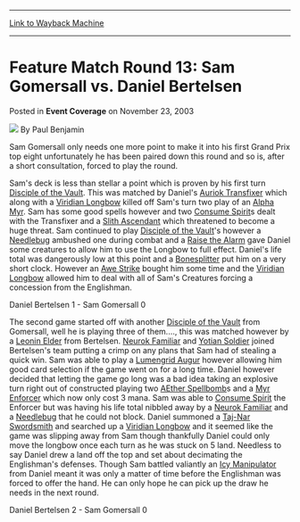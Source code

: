 
---
[Link to Wayback Machine](https://web.archive.org/web/20171031020127/https://magic.wizards.com/en/articles/archive/event-coverage/feature-match-round-13-sam-gomersall-vs-daniel-bertelsen-2003-11-23)

[_metadata_:author]:- "Paul Benjamin"
[_metadata_:description]:- "Sam Gomersall only needs one more point to make it into his first Grand Prix top eight unfortunately he has been paired down this round and so is, after a short consultation, forced to play the round."
[_metadata_:generator]:- "Drupal 7 (http://drupal.org)"
[_metadata_:node]:- "775256"
[_metadata_:publish_date]:- "2003-11-23"
[_metadata_:source]:- "div-main-content"
[_metadata_:title]:- "Feature Match Round 13: Sam Gomersall vs. Daniel Bertelsen"
[_metadata_:wayback_capture_timestamp]:- "2017-10-31 02:01:27"
[_metadata_:wayback_raw_url]:- "https://web.archive.org/web/20171031020127id_/https://magic.wizards.com/en/articles/archive/event-coverage/feature-match-round-13-sam-gomersall-vs-daniel-bertelsen-2003-11-23"
[_metadata_:wayback_url]:- "https://magic.wizards.com/en/articles/archive/event-coverage/feature-match-round-13-sam-gomersall-vs-daniel-bertelsen-2003-11-23"
---


Feature Match Round 13: Sam Gomersall vs. Daniel Bertelsen
==========================================================



 Posted in **Event Coverage**
 on November 23, 2003 






![](https://media.magic.wizards.com/styles/auth_small/public/generic-avatar-150_617.png)
By Paul Benjamin











Sam Gomersall only needs one more point to make it into his first Grand Prix top eight unfortunately he has been paired down this round and so is, after a short consultation, forced to play the round.

Sam's deck is less than stellar a point which is proven by his first turn [Disciple of the Vault](http://gatherer.wizards.com/Pages/Card/Details.aspx?name=Disciple+of+the+Vault). This was matched by Daniel's [Auriok Transfixer](http://gatherer.wizards.com/Pages/Card/Details.aspx?name=Auriok+Transfixer) which along with a [Viridian Longbow](http://gatherer.wizards.com/Pages/Card/Details.aspx?name=Viridian+Longbow) killed off Sam's turn two play of an [Alpha Myr](http://gatherer.wizards.com/Pages/Card/Details.aspx?name=Alpha+Myr). Sam has some good spells however and two [Consume Spirit](http://gatherer.wizards.com/Pages/Card/Details.aspx?name=Consume+Spirit)s dealt with the Transfixer and a [Slith Ascendant](http://gatherer.wizards.com/Pages/Card/Details.aspx?name=Slith+Ascendant) which threatened to become a huge threat. Sam continued to play [Disciple of the Vault](http://gatherer.wizards.com/Pages/Card/Details.aspx?name=Disciple+of+the+Vault)'s however a [Needlebug](http://gatherer.wizards.com/Pages/Card/Details.aspx?name=Needlebug) ambushed one during combat and a [Raise the Alarm](http://gatherer.wizards.com/Pages/Card/Details.aspx?name=Raise+the+Alarm) gave Daniel some creatures to allow him to use the Longbow to full effect. Daniel's life total was dangerously low at this point and a [Bonesplitter](http://gatherer.wizards.com/Pages/Card/Details.aspx?name=Bonesplitter) put him on a very short clock. However an [Awe Strike](http://gatherer.wizards.com/Pages/Card/Details.aspx?name=Awe+Strike) bought him some time and the [Viridian Longbow](http://gatherer.wizards.com/Pages/Card/Details.aspx?name=Viridian+Longbow) allowed him to deal with all of Sam's Creatures forcing a concession from the Englishman.

Daniel Bertelsen 1 - Sam Gomersall 0

The second game started off with another [Disciple of the Vault](http://gatherer.wizards.com/Pages/Card/Details.aspx?name=Disciple+of+the+Vault) from Gomersall, well he is playing three of them...., this was matched however by a [Leonin Elder](http://gatherer.wizards.com/Pages/Card/Details.aspx?name=Leonin+Elder) from Bertelsen. [Neurok Familiar](http://gatherer.wizards.com/Pages/Card/Details.aspx?name=Neurok+Familiar) and [Yotian Soldier](http://gatherer.wizards.com/Pages/Card/Details.aspx?name=Yotian+Soldier) joined Bertelsen's team putting a crimp on any plans that Sam had of stealing a quick win. Sam was able to play a [Lumengrid Augur](http://gatherer.wizards.com/Pages/Card/Details.aspx?name=Lumengrid+Augur) however allowing him good card selection if the game went on for a long time. Daniel however decided that letting the game go long was a bad idea taking an explosive turn right out of constructed playing two [AEther Spellbomb](http://gatherer.wizards.com/Pages/Card/Details.aspx?name=AEther+Spellbomb)s and a [Myr Enforcer](http://gatherer.wizards.com/Pages/Card/Details.aspx?name=Myr+Enforcer) which now only cost 3 mana. Sam was able to [Consume Spirit](http://gatherer.wizards.com/Pages/Card/Details.aspx?name=Consume+Spirit) the Enforcer but was having his life total nibbled away by a [Neurok Familiar](http://gatherer.wizards.com/Pages/Card/Details.aspx?name=Neurok+Familiar) and a [Needlebug](http://gatherer.wizards.com/Pages/Card/Details.aspx?name=Needlebug) that he could not block. Daniel summoned a [Taj-Nar Swordsmith](http://gatherer.wizards.com/Pages/Card/Details.aspx?name=Taj-Nar+Swordsmith) and searched up a [Viridian Longbow](http://gatherer.wizards.com/Pages/Card/Details.aspx?name=Viridian+Longbow) and it seemed like the game was slipping away from Sam though thankfully Daniel could only move the longbow once each turn as he was stuck on 5 land. Needless to say Daniel drew a land off the top and set about decimating the Englishman's defenses. Though Sam battled valiantly an [Icy Manipulator](http://gatherer.wizards.com/Pages/Card/Details.aspx?name=Icy+Manipulator) from Daniel meant it was only a matter of time before the Englishman was forced to offer the hand. He can only hope he can pick up the draw he needs in the next round.

Daniel Bertelsen 2 - Sam Gomersall 0







